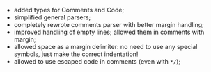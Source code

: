 * added types for Comments and Code;
* simplified general parsers;
* completely rewrote comments parser with better margin handling;
* improved handling of empty lines; allowed them in comments with margin;
* allowed space as a margin delimiter: 
  no need to use any special symbols, just make the correct indentation!
* allowed to use escaped code in comments (even with `*/`);
